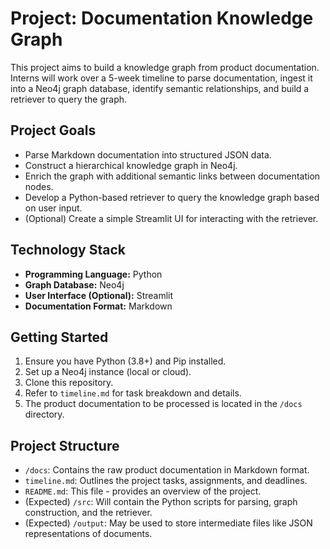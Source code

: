 # Project: Documentation Knowledge Graph

This project aims to build a knowledge graph from product documentation. Interns will work over a 5-week timeline to parse documentation, ingest it into a Neo4j graph database, identify semantic relationships, and build a retriever to query the graph.

## Project Goals
-   Parse Markdown documentation into structured JSON data.
-   Construct a hierarchical knowledge graph in Neo4j.
-   Enrich the graph with additional semantic links between documentation nodes.
-   Develop a Python-based retriever to query the knowledge graph based on user input.
-   (Optional) Create a simple Streamlit UI for interacting with the retriever.

## Technology Stack
-   **Programming Language:** Python
-   **Graph Database:** Neo4j
-   **User Interface (Optional):** Streamlit
-   **Documentation Format:** Markdown

## Getting Started
1.  Ensure you have Python (3.8+) and Pip installed.
2.  Set up a Neo4j instance (local or cloud).
3.  Clone this repository.
4.  Refer to `timeline.md` for task breakdown and details.
5.  The product documentation to be processed is located in the `/docs` directory.

## Project Structure
-   `/docs`: Contains the raw product documentation in Markdown format.
-   `timeline.md`: Outlines the project tasks, assignments, and deadlines.
-   `README.md`: This file - provides an overview of the project.
-   (Expected) `/src`: Will contain the Python scripts for parsing, graph construction, and the retriever.
-   (Expected) `/output`: May be used to store intermediate files like JSON representations of documents.